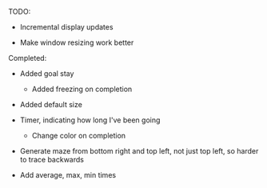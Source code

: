 TODO:

* Incremental display updates

* Make window resizing work better

Completed:

* Added goal stay
  * Added freezing on completion

* Added default size

* Timer, indicating how long I've been going
  * Change color on completion

* Generate maze from bottom right and top left, not just top left, so harder to trace backwards

* Add average, max, min times
